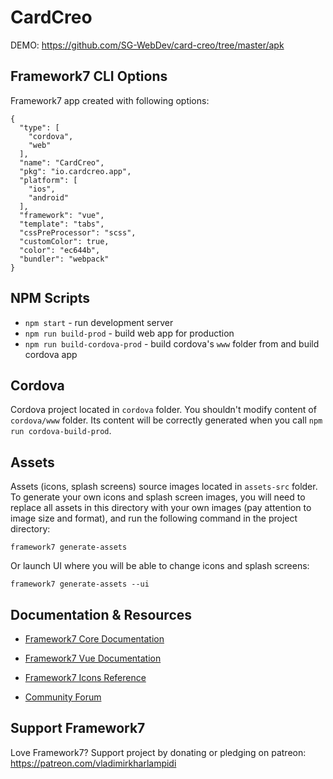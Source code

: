 # CardCreo

DEMO: https://github.com/SG-WebDev/card-creo/tree/master/apk

## Framework7 CLI Options

Framework7 app created with following options:

```
{
  "type": [
    "cordova",
    "web"
  ],
  "name": "CardCreo",
  "pkg": "io.cardcreo.app",
  "platform": [
    "ios",
    "android"
  ],
  "framework": "vue",
  "template": "tabs",
  "cssPreProcessor": "scss",
  "customColor": true,
  "color": "ec644b",
  "bundler": "webpack"
}
```

## NPM Scripts

* `npm start` - run development server
* `npm run build-prod` - build web app for production
* `npm run build-cordova-prod` - build cordova's `www` folder from and build cordova app
## Cordova

Cordova project located in `cordova` folder. You shouldn't modify content of `cordova/www` folder. Its content will be correctly generated when you call `npm run cordova-build-prod`.

## Assets

Assets (icons, splash screens) source images located in `assets-src` folder. To generate your own icons and splash screen images, you will need to replace all assets in this directory with your own images (pay attention to image size and format), and run the following command in the project directory:

```
framework7 generate-assets
```

Or launch UI where you will be able to change icons and splash screens:

```
framework7 generate-assets --ui
```

## Documentation & Resources

* [Framework7 Core Documentation](https://framework7.io/docs/)
* [Framework7 Vue Documentation](https://framework7.io/vue/)

* [Framework7 Icons Reference](https://framework7.io/icons/)
* [Community Forum](https://forum.framework7.io)

## Support Framework7

Love Framework7? Support project by donating or pledging on patreon:
https://patreon.com/vladimirkharlampidi
